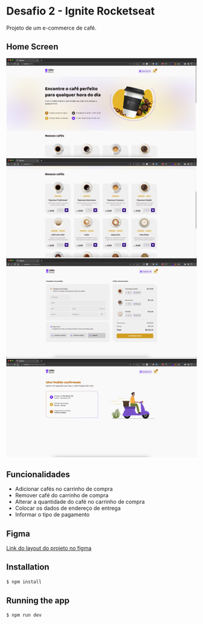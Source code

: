 # Desafio 2 - Ignite Rocketseat

Projeto de um e-commerce de café.

## Home Screen

![image not found](images/home.png 'Home')
![image not found](images/home-coffees.png 'Home - Coffees')
![image not found](images/checkout.png 'Checkout')
![image not found](images/checkout-success.png 'Checkout Success')

## Funcionalidades

- Adicionar cafés no carrinho de compra
- Remover café do carrinho de compra
- Alterar a quantidade do café no carrinho de compra
- Colocar os dados de endereço de entrega
- Informar o tipo de pagamento

## Figma

[Link do layout do projeto no figma](<https://www.figma.com/file/XPLjiLjziOQwElPghy2Gzs/Coffee-Delivery-(Copy)?node-id=0-1&t=4B6uFW6OhcXy1AEx-0>)

## Installation

```bash
$ npm install
```

## Running the app

```bash
$ npm run dev
```
